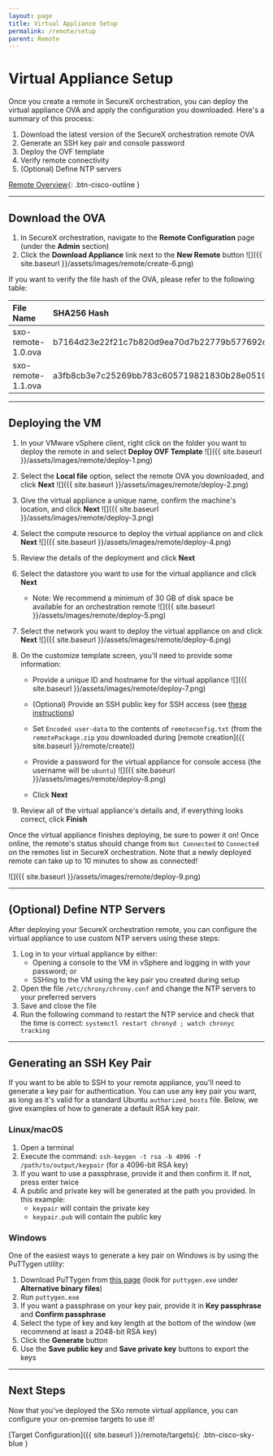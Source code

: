 ```yaml
---
layout: page
title: Virtual Appliance Setup
permalink: /remote/setup
parent: Remote
---
```


# Virtual Appliance Setup
Once you create a remote in SecureX orchestration, you can deploy the virtual appliance OVA and apply the configuration you downloaded. Here's a summary of this process:
1. Download the latest version of the SecureX orchestration remote OVA
1. Generate an SSH key pair and console password
1. Deploy the OVF template
1. Verify remote connectivity
1. (Optional) Define NTP servers

[<i class="fa fa-video mr-1"></i> Remote Overview](https://www.youtube.com/watch?v=EC2nCiAn1HM&list=PLPFIie48Myg2tu2gHbgm-moYg8LDaXsSo){: .btn-cisco-outline }

---

## Download the OVA
1. In SecureX orchestration, navigate to the **Remote Configuration** page (under the **Admin** section)
1. Click the **Download Appliance** link next to the **New Remote** button
![]({{ site.baseurl }}/assets/images/remote/create-6.png)

If you want to verify the file hash of the OVA, please refer to the following table:

| File Name | SHA256 Hash |
|:----------|:------------|
| sxo-remote-1.0.ova | b7164d23e22f21c7b820d9ea70d7b22779b577692c55dbc62d1c08d47a3e2903 |
| sxo-remote-1.1.ova | a3fb8cb3e7c25269bb783c605719821830b28e051923b415a403a67282ff15ab |

---

## Deploying the VM
1. In your VMware vSphere client, right click on the folder you want to deploy the remote in and select **Deploy OVF Template**
![]({{ site.baseurl }}/assets/images/remote/deploy-1.png)

1. Select the **Local file** option, select the remote OVA you downloaded, and click **Next**
![]({{ site.baseurl }}/assets/images/remote/deploy-2.png)

1. Give the virtual appliance a unique name, confirm the machine's location, and click **Next**
![]({{ site.baseurl }}/assets/images/remote/deploy-3.png)

1. Select the compute resource to deploy the virtual appliance on and click **Next**
![]({{ site.baseurl }}/assets/images/remote/deploy-4.png)

1. Review the details of the deployment and click **Next**
1. Select the datastore you want to use for the virtual appliance and click **Next**
	* Note: We recommend a minimum of 30 GB of disk space be available for an orchestration remote
![]({{ site.baseurl }}/assets/images/remote/deploy-5.png)

1. Select the network you want to deploy the virtual appliance on and click **Next**
![]({{ site.baseurl }}/assets/images/remote/deploy-6.png)

1. On the customize template screen, you'll need to provide some information:
	* Provide a unique ID and hostname for the virtual appliance
	![]({{ site.baseurl }}/assets/images/remote/deploy-7.png)
	
	* (Optional) Provide an SSH public key for SSH access (see [these instructions](#generating-an-ssh-key-pair))
	* Set `Encoded user-data` to the contents of `remoteconfig.txt` (from the `remotePackage.zip` you downloaded during [remote creation]({{ site.baseurl }}/remote/create))
	* Provide a password for the virtual appliance for console access (the username will be `ubuntu`)
	![]({{ site.baseurl }}/assets/images/remote/deploy-8.png)
	
	* Click **Next**
1. Review all of the virtual appliance's details and, if everything looks correct, click **Finish**

Once the virtual appliance finishes deploying, be sure to power it on! Once online, the remote's status should change from `Not Connected` to `Connected` on the remotes list in SecureX orchestration. Note that a newly deployed remote can take up to 10 minutes to show as connected!

![]({{ site.baseurl }}/assets/images/remote/deploy-9.png)

---

## (Optional) Define NTP Servers
After deploying your SecureX orchestration remote, you can configure the virtual appliance to use custom NTP servers using these steps:
1. Log in to your virtual appliance by either:
	* Opening a console to the VM in vSphere and logging in with your password; or
	* SSHing to the VM using the key pair you created during setup
1. Open the file `/etc/chrony/chrony.conf` and change the NTP servers to your preferred servers
1. Save and close the file
1. Run the following command to restart the NTP service and check that the time is correct: `systemctl restart chronyd ; watch chronyc tracking`

---

## Generating an SSH Key Pair
If you want to be able to SSH to your remote appliance, you'll need to generate a key pair for authentication. You can use any key pair you want, as long as it's valid for a standard Ubuntu `authorized_hosts` file. Below, we give examples of how to generate a default RSA key pair.

### Linux/macOS
1. Open a terminal
1. Execute the command: `ssh-keygen -t rsa -b 4096 -f /path/to/output/keypair` (for a 4096-bit RSA key)
1. If you want to use a passphrase, provide it and then confirm it. If not, press enter twice
1. A public and private key will be generated at the path you provided. In this example:
	* `keypair` will contain the private key
	* `keypair.pub` will contain the public key

### Windows
One of the easiest ways to generate a key pair on Windows is by using the PuTTygen utility:
1. Download PuTTygen from [this page](https://www.chiark.greenend.org.uk/~sgtatham/putty/latest.html) (look for `puttygen.exe` under **Alternative binary files**)
1. Run `puttygen.exe`
1. If you want a passphrase on your key pair, provide it in **Key passphrase** and **Confirm passphrase**
1. Select the type of key and key length at the bottom of the window (we recommend at least a 2048-bit RSA key)
1. Click the **Generate** button
1. Use the **Save public key** and **Save private key** buttons to export the keys

---

## Next Steps
Now that you've deployed the SXo remote virtual appliance, you can configure your on-premise targets to use it!

[Target Configuration]({{ site.baseurl }}/remote/targets){: .btn-cisco-sky-blue }